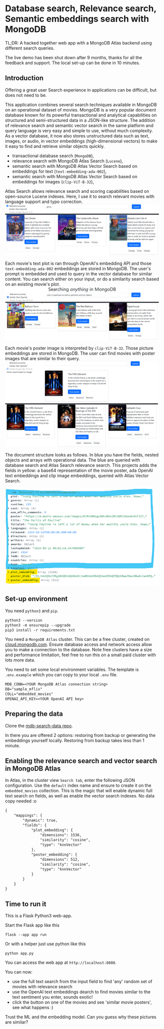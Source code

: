 # Database search, Relevance search, Semantic embeddings search with MongoDB

TL;DR: A hacked together web app with a MongoDB Atlas backend using different search queries.

The live demo has been shut down after 9 months, thanks for all the feedback and support. The local set-up can be done in 10 minutes.

## Introduction

Offering a great user Search experience in applications can be difficult, but does not need to be.

This application combines several search techniques available in MongoDB on an operational dataset of movies. MongoDB is a very popular document database known for its powerful transactional and analytical capabilities on structured and semi-structured data in a JSON-like structure. The addition of relevance search and semantic vector search in the same platform and query language is very easy and simple to use, without much complexity. As a vector database, it now also stores unstructured data such as text, images, or audio, in vector embeddings (high-dimensional vectors) to make it easy to find and retrieve similar objects quickly. 

- transactional database search (`MongoDB`),
- relevance search with MongoDB Atlas Search (`Lucene`),
- semantic search with MongoDB Atlas Vector Search based on embeddings for text (`text-embedding-ada-002`),
- semantic search with MongoDB Atlas Vector Search based on embeddings for images (`clip-ViT-B-32`),

Atlas Search allows relevance search and scoring capabilities based on open-source Lucene indexes. Here, I use it to search relevant movies with language support and typo correction.
![Relevance search](static/searchRelevance.png)


Each movie's text plot is ran through OpenAI's embedding API and those `text-embedding-ada-002` embeddings are stored in MongoDB. The user's prompt is embedded and used to query in the vector database for similar content. You can search either on your input, or do a similarity search based on an existing movie's plot.
![Semantic Text search](static/searchSimilarTextEmbeddingsOpenAI.png)


Each movie's poster image is interpreted by `clip-ViT-B-32`. Those picture embeddings are stored in MongoDB. The user can find movies with poster images that are similar to their query.
![Semantic Image search](static/searchSimilarVectorImage.png)

The document structure looks as follows. In blue you have the fields, nested objects and arrays with operational data. The blue are queried with database search and Atlas Search relevance search. This projects adds the fields in yellow: a base64 representation of the movie poster, ada OpenAI text embeddings and clip image embeddings, queried with Atlas Vector Search.

![Document Structure](static/documentstructure.png)

## Set-up environment

You need `python3` and `pip`.

    python3 --version
    python3 -m ensurepip --upgrade
    pip3 install -r requirements.txt

You need a `MongoDB Atlas` cluster. This can be a free cluster, created on [cloud.mongodb.com](https://www.mongodb.com/atlas/database). Ensure database access and network access allow you to make a connection to the database. Note free clusters have a size and performance limitation, feel free to run this on a small paid cluster with lots more data.

You need to set some local environment variables. The template is `.env.example` which you can copy to your local `.env` file.

    MDB_CONN=<YOUR MongoDB Atlas connection string>
    DB="sample_mflix"
    COLL="embedded_movies"
    OPENAI_API_KEY=<YOUR OpenAI API key>

## Preparing the data

Clone the [mdb-search-data repo](https://github.com/dvsander/mdb-search-data).

In there you are offered 2 options: restoring from backup or generating the embeddings yourself locally. Restoring from backup takes less than 1 minute.

## Enabling the relevance search and vector search in MongoDB Atlas

In Atlas, in the cluster view `Search tab`, enter the following JSON configuration. Use the `default` index name and ensure to create it on the `embedded_movies` collection. This is the magic that will enable dynamic full text search on fields, as well as enable the vector search indexes. No data copy needed :o 

    {
        "mappings": {
            "dynamic": true,
            "fields": {
                "plot_embedding": {
                    "dimensions": 1536,
                    "similarity": "cosine",
                    "type": "knnVector"
                },
                "poster_embedding": {
                    "dimensions": 512,
                    "similarity": "cosine",
                    "type": "knnVector"
                }
            }
        }
    }

## Time to run it

This is a Flask Python3 web-app.

Start the Flask app like this

    flask --app app run

Or with a helper just use python like this

    python app.py

You can access the web app at `http://localhost:8080`.

You can now:

- use the full text search from the input field to find 'any' random set of movies with relevance search
- use the OpenAI text embeddings dearch to find movies similar to the text sentiment you enter, sounds exotic!
- click the button on one of the movies and see 'similar movie posters', see what happens :)

Trust the ML and the embedding model. Can you guess why these pictures are similar?
